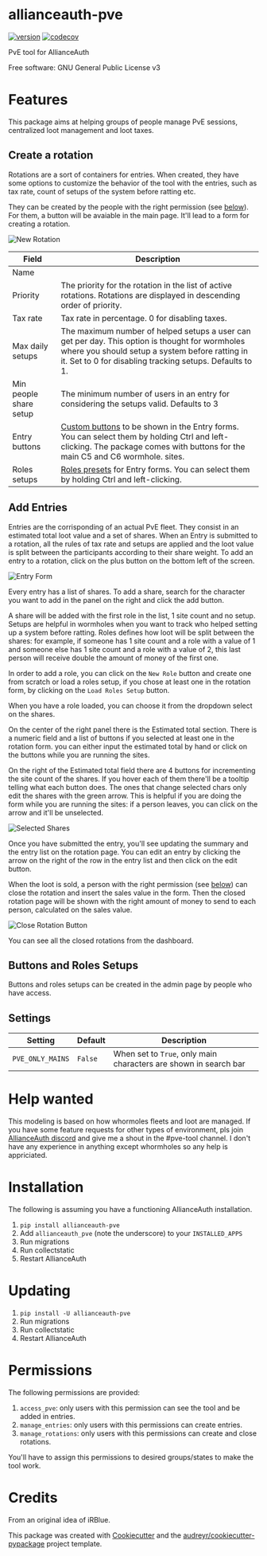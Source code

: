 # allianceauth-pve

[![version](https://img.shields.io/pypi/v/allianceauth_pve.svg)](https://pypi.python.org/pypi/allianceauth_pve)
[![codecov](https://codecov.io/gh/Maestro-Zacht/allianceauth-pve/branch/main/graph/badge.svg?token=STDS7TSGHX)](https://codecov.io/gh/Maestro-Zacht/allianceauth-pve)


PvE tool for AllianceAuth


Free software: GNU General Public License v3

Features
========

This package aims at helping groups of people manage PvE sessions, centralized loot management and loot taxes.

Create a rotation
-----------------

Rotations are a sort of containers for entries. When created, they have some options to customize the behavior of the tool with the entries, such as tax rate, count of setups of the system before ratting etc. 

They can be created by the people with the right permission (see [below](#permissions)). For them, a button will be avaiable in the main page. It'll lead to a form for creating a rotation.


![New Rotation](https://github.com/Maestro-Zacht/allianceauth-pve/raw/main/images/new_rotation.png)


| Field                  | Description                                                                                                                                                                                                   |
| ---------------------- | ------------------------------------------------------------------------------------------------------------------------------------------------------------------------------------------------------------- |
| Name                   |                                                                                                                                                                                                               |
| Priority               | The priority for the rotation in the list of active rotations. Rotations are displayed in descending order of priority.                                                                                       |
| Tax rate               | Tax rate in percentage. 0 for disabling taxes.                                                                                                                                                                |
| Max daily setups       | The maximum number of helped setups a user can get per day. This option is thought for wormholes where you should setup a system before ratting in it. Set to 0 for disabling tracking setups. Defaults to 1. |
| Min people share setup | The minimum number of users in an entry for considering the setups valid. Defaults to 3                                                                                                                       |
| Entry buttons          | [Custom buttons](#buttons-and-roles-setups) to be shown in the Entry forms. You can select them by holding Ctrl and left-clicking. The package comes with buttons for the main C5 and C6 wormhole. sites.     |
| Roles setups           | [Roles presets](#buttons-and-roles-setups) for Entry forms. You can select them by holding Ctrl and left-clicking.                                                                                            |

Add Entries
-----------

Entries are the corrisponding of an actual PvE fleet. They consist in an estimated total loot value and a set of shares.
When an Entry is submitted to a rotation, all the rules of tax rate and setups are applied and the loot value is split between the participants according to their share weight.
To add an entry to a rotation, click on the plus button on the bottom left of the screen.

![Entry Form](https://raw.githubusercontent.com/Maestro-Zacht/allianceauth-pve/main/images/entry_form.png)

Every entry has a list of shares. To add a share, search for the character you want to add in the panel on the right and click the add button.

A share will be added with the first role in the list, 1 site count and no setup. Setups are helpful in wormholes when you want to track who helped setting up a system before ratting. Roles defines how loot will be split between the shares: for example, if someone has 1 site count and a role with a value of 1 and someone else has 1 site count and a role with a value of 2, this last person will receive double the amount of money of the first one.

In order to add a role, you can click on the `New Role` button and create one from scratch or load a roles setup, if you chose at least one in the rotation form, by clicking on the `Load Roles Setup` button.

When you have a role loaded, you can choose it from the dropdown select on the shares.

On the center of the right panel there is the Estimated total section. There is a numeric field and a list of buttons if you selected at least one in the rotation form. you can either input the estimated total by hand or click on the buttons while you are running the sites.

On the right of the Estimated total field there are 4 buttons for incrementing the site count of the shares. If you hover each of them there'll be a tooltip telling what each button does.
The ones that change selected chars only edit the shares with the green arrow. This is helpful if you are doing the form while you are running the sites: if a person leaves, you can click on the arrow and it'll be unselected.

![Selected Shares](https://raw.githubusercontent.com/Maestro-Zacht/allianceauth-pve/main/images/select_button.png)

Once you have submitted the entry, you'll see updating the summary and the entry list on the rotation page. You can edit an entry by clicking the arrow on the right of the row in the entry list and then click on the edit button.

When the loot is sold, a person with the right permission (see [below](#permissions)) can close the rotation and insert the sales value in the form. Then the closed rotation page will be shown with the right amount of money to send to each person, calculated on the sales value.

![Close Rotation Button](https://raw.githubusercontent.com/Maestro-Zacht/allianceauth-pve/main/images/close_rotation.png)

You can see all the closed rotations from the dashboard.

Buttons and Roles Setups
------------------------

Buttons and roles setups can be created in the admin page by people who have access.

Settings
--------

| Setting          | Default | Description                                                      |
| ---------------- | ------- | ---------------------------------------------------------------- |
| `PVE_ONLY_MAINS` | `False` | When set to `True`, only main characters are shown in search bar |

Help wanted
===========

This modeling is based on how whormoles fleets and loot are managed. If you have some feature requests for other types of environment, pls join [AllianceAuth discord](https://discord.gg/fjnHAmk) and give me a shout in the #pve-tool channel. I don't have any experience in anything except whormholes so any help is appriciated.

Installation
============

The following is assuming you have a functioning AllianceAuth installation.

1. `pip install allianceauth-pve`
2. Add `allianceauth_pve` (note the underscore) to your `INSTALLED_APPS`
3. Run migrations
4. Run collectstatic
5. Restart AllianceAuth


Updating
========

1. `pip install -U allianceauth-pve`
2. Run migrations
3. Run collectstatic
4. Restart AllianceAuth

Permissions
===========

The following permissions are provided:
1. `access_pve`: only users with this permission can see the tool and be added in entries.
2. `manage_entries`: only users with this permissions can create entries.
3. `manage_rotations`: only users with this permissions can create and close rotations.

You'll have to assign this permissions to desired groups/states to make the tool work.

Credits
=======

From an original idea of iRBlue.

This package was created with [Cookiecutter](https://github.com/audreyr/cookiecutter) and the [audreyr/cookiecutter-pypackage](https://github.com/audreyr/cookiecutter-pypackage) project template.

